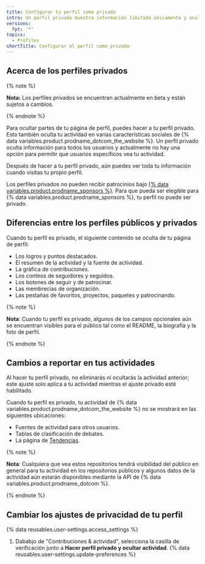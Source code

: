 ```yaml
---
title: Configurar tu perfil como privado
intro: Un perfil privado muestra información limitada únicamente y oculta algo de actividad.
versions:
  fpt: '*'
topics:
  - Profiles
shortTitle: Configurar el perfil como privado
---
```


## Acerca de los perfiles privados

{% note %}

**Nota:** Los perfiles privados se encuentran actualmente en beta y están sujetos a cambios.

{% endnote %}

Para ocultar partes de tu página de perfil, puedes hacer a tu perfil privado. Esto también oculta tu actividad en varias características sociales de {% data variables.product.prodname_dotcom_the_website %}. Un perfil privado oculta información para todos los usuarios y actualmente no hay una opción para permitir que usuarios específicos vea tu actividad.

Después de hacer a tu perfil privado, aún puedes ver toda tu información cuando visitas tu propio perfil.

Los perfiles privados no pueden recibir patrocinios bajo [{% data variables.product.prodname_sponsors %}](/sponsors/getting-started-with-github-sponsors/about-github-sponsors). Para que pueda ser elegible para {% data variables.product.prodname_sponsors %}, tu perfil no puede ser privado.

## Diferencias entre los perfiles públicos y privados

Cuando tu perfil es privado, el siguiente contenido se oculta de tu página de perfil:

- Los logros y puntos destacados.
- El resumen de la actividad y la fuente de actividad.
- La gráfica de contribuciones.
- Los conteos de seguidores y seguidos.
- Los botones de seguir y de patrocinar.
- Las membrecías de organización.
- Las pestañas de favoritos, proyectos, paquetes y patrocinando.

{% note %}

**Nota**: Cuando tu perfil es privado, algunos de los campos opcionales aún se encuentran visibles para el público tal como el README, la biografía y la foto de perfil.

{% endnote %}

## Cambios a reportar en tus actividades

Al hacer tu perfil privado, no eliminarás ni ocultarás la actividad anterior; este ajuste solo aplica a tu actividad mientras el ajuste privado esté habilitado.

Cuando tu perfil es privado, tu actividad de {% data variables.product.prodname_dotcom_the_website %} no se mostrará en las siguientes ubicaciones:

- Fuentes de actividad para otros usuarios.
- Tablas de clasificación de debates.
- La página de [Tendencias](https://github.com/trending).

{% note %}

**Nota**: Cualquiera que vea estos repositorios tendrá visibilidad del público en general para tu actividad en los repositorios públicos y algunos datos de la actividad aún estarán disponibles mediante la API de {% data variables.product.prodname_dotcom %}.

{% endnote %}

## Cambiar los ajustes de privacidad de tu perfil

{% data reusables.user-settings.access_settings %}
1. Dababjo de "Contribuciones & actividad", selecciona la casilla de verificación junto a **Hacer perfil privado y ocultar actividad**.
{% data reusables.user-settings.update-preferences %}
